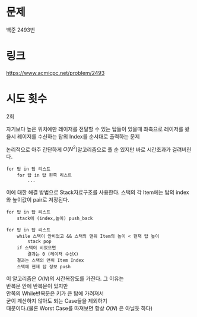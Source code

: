 
# 문제 
백준 2493번

# 링크
https://www.acmicpc.net/problem/2493

# 시도 횟수
2회

자기보다 높은 위치에만 레이저를 전달할 수 있는
탑들이 있을때
좌측으로 레이저를 쐈을시 레이저를 수신하는 탑의
Index를 순서대로 출력하는 문제

논리적으로 아주 간단하게 $O(N^2)$알고리즘으로 풀 순 있지만
바로 시간초과가 걸려버린다.
```
for 탑 in 탑 리스트  
    for 탑 in 탑 왼쪽 리스트  
        ...
```

이에 대한 해결 방법으로 Stack자료구조를 사용한다.
스택의 각 Item에는 탑의 index와 높이값이 pair로 저장된다.

```
for 탑 in 탑 리스트
    stack에 (index,높이) push_back

for 탑 in 탑 리스트
    while 스택이 안비었고 && 스택의 맨위 Item의 높이 < 현재 탑 높이
        stack pop
    if 스택이 비었으면
        결과는 0 (레이저 수신X)
    결과는 스택의 맨위 Item Index
    스택에 현재 탑 정보 push
```
이 알고리즘은 $O(N)$의 시간복잡도를 가진다. 그 이유는  
반복문 안에 반복문이 있지만  
안쪽의 While반복문은 키가 큰 탑에 가려져서  
굳이 계산하지 않아도 되는 Case들을 제외하기  
때문이다.(물론 Worst Case를 따져보면 항상 $O(N)$ 은 아닐듯 하다)